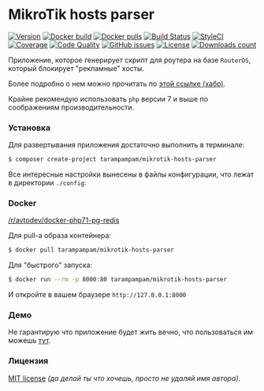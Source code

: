 # MikroTik hosts parser

[![Version][badge_version]][link_packagist]
[![Docker build][badge_docker_build]][link_docker_build]
[![Docker pulls][badge_docker_pulls]][link_docker_pulls]
[![Build Status][badge_build_status]][link_build_status]
[![StyleCI][badge_styleci]][link_styleci]
[![Coverage][badge_coverage]][link_coverage]
[![Code Quality][badge_quality]][link_coverage]
[![GitHub issues][badge_issues]][link_issues]
[![License][badge_license]][link_license]
[![Downloads count][badge_downloads_count]][link_packagist]

Приложение, которое генерирует скрипт для роутера на базе `RouterOS`, который блокирует "рекламные" хосты.

Более подробно о нем можно прочитать по [этой ссылке (хабр)][habr].

Крайне рекомендую использовать `php` версии 7 и выше по соображениям производительности.

### Установка

Для развертывания приложения достаточно выполнить в терминале:

```bash
$ composer create-project tarampampam/mikrotik-hosts-parser
```

Все интересные настройки вынесены в файлы конфигурации, что лежат в директории `./config`:

### Docker

[/r/avtodev/docker-php71-pg-redis][docker_hub]

Для pull-а образа контейнера:

```bash
$ docker pull tarampampam/mikrotik-hosts-parser
```

Для "быстрого" запуска:

```bash
$ docker run --rm -p 8000:80 tarampampam/mikrotik-hosts-parser
```

И откройте в вашем браузере `http://127.0.0.1:8000`

### Демо

Не гарантирую что приложение будет жить вечно, что пользоваться им можешь [тут][demo].

### Лицензия

[MIT license](./LICENSE) *(да делай ты что хочешь, просто не удаляй имя автора)*.

[badge_version]:http://img.shields.io/packagist/v/tarampampam/mikrotik-hosts-parser.svg?style=flat&maxAge=30
[badge_docker_build]:https://img.shields.io/docker/build/tarampampam/mikrotik-hosts-parser.svg?style=flat&maxAge=30
[badge_docker_pulls]:https://img.shields.io/docker/pulls/tarampampam/mikrotik-hosts-parser.svg?style=flat&maxAge=30
[badge_downloads_count]:https://img.shields.io/packagist/dt/tarampampam/mikrotik-hosts-parser.svg?style=flat&maxAge=30
[badge_license]:https://img.shields.io/packagist/l/tarampampam/mikrotik-hosts-parser.svg
[badge_build_status]:https://scrutinizer-ci.com/g/tarampampam/mikrotik-hosts-parser/badges/build.png?b=master
[badge_styleci]:https://styleci.io/repos/39877790/shield?style=flat&maxAge=30
[badge_coverage]:https://scrutinizer-ci.com/g/tarampampam/mikrotik-hosts-parser/badges/coverage.png?b=master
[badge_quality]:https://scrutinizer-ci.com/g/tarampampam/mikrotik-hosts-parser/badges/quality-score.png?b=master
[badge_issues]:https://img.shields.io/github/issues/tarampampam/mikrotik-hosts-parser.svg?style=flat&maxAge=30
[link_packagist]:https://packagist.org/packages/tarampampam/mikrotik-hosts-parser
[link_docker_build]:https://hub.docker.com/r/tarampampam/mikrotik-hosts-parser/builds/
[link_docker_pulls]:https://hub.docker.com/r/tarampampam/mikrotik-hosts-parser/
[link_styleci]:https://styleci.io/repos/39877790/
[link_license]:https://github.com/tarampampam/mikrotik-hosts-parser/blob/master/LICENSE
[link_build_status]:https://scrutinizer-ci.com/g/tarampampam/mikrotik-hosts-parser/build-status/master
[link_coverage]:https://scrutinizer-ci.com/g/tarampampam/mikrotik-hosts-parser/?branch=master
[link_issues]:https://github.com/tarampampam/mikrotik-hosts-parser/issues
[faker_repository_link]:https://github.com/fzaninotto/Faker
[getcomposer]:https://getcomposer.org/download/
[demo]: https://stopad.kplus.pro/
[habr]: https://habrahabr.ru/post/264001/
[docker_hub]:https://hub.docker.com/r/tarampampam/mikrotik-hosts-parser/
